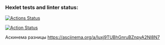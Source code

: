### Hexlet tests and linter status:
[![Actions Status](https://github.com/Grad566/java-project-71/actions/workflows/hexlet-check.yml/badge.svg)](https://github.com/Grad566/java-project-71/actions)

[![Action Status](https://github.com/Grad566/java-project-71/blob/main/app/.github/workflows/myTets.yml/badge.svg)](https://github.com/Grad566/java-project-71/blob/main/app/.github/workflows/myTets.yml)

Аскинема разницы
https://asciinema.org/a/luxj9TUBhGnruBZnpyA2Nl8N7
